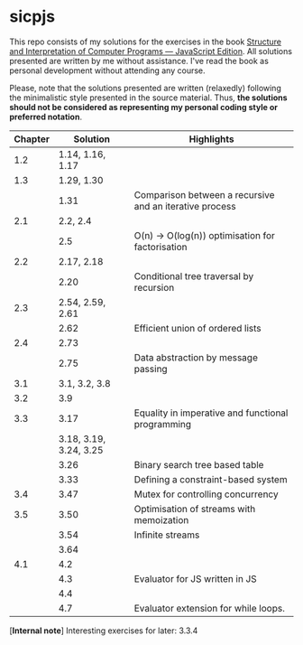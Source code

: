 # sicpjs
This repo consists of my solutions for the exercises in the book [Structure and Interpretation of Computer Programs — JavaScript Edition](https://sourceacademy.org/sicpjs/index). All solutions presented are written by me without assistance. I've read the book as personal development without attending any course.

Please, note that the solutions presented are written (relaxedly) following the minimalistic style presented in the source material. 
Thus, **the solutions should not be considered as representing my personal coding style or preferred notation**. 

|Chapter|Solution                 |Highlights
|---    |---                      |---
|1.2    |1.14, 1.16, 1.17         |
|1.3    |1.29, 1.30       
|       |1.31                     |Comparison between a recursive and an iterative process
|2.1    |2.2, 2.4       
|       |2.5                      |O(n) -> O(log(n)) optimisation for factorisation
|2.2    |2.17, 2.18       
|       |2.20                     |Conditional tree traversal by recursion
|2.3    |2.54, 2.59, 2.61
|       |2.62                     |Efficient union of ordered lists
|2.4    |2.73
|       |2.75                     |Data abstraction by message passing 
|3.1    |3.1, 3.2, 3.8
|3.2    |3.9
|3.3    |3.17                     |Equality in imperative and functional programming
|       |3.18, 3.19, 3.24, 3.25
|       |3.26                     |Binary search tree based table
|       |3.33                     |Defining a constraint-based system
|3.4    |3.47                     |Mutex for controlling concurrency
|3.5    |3.50                     |Optimisation of streams with memoization
|       |3.54                     |Infinite streams
|       |3.64
|4.1    |4.2
|       |4.3                      |Evaluator for JS written in JS
|       |4.4
|       |4.7                      |Evaluator extension for while loops.

[**Internal note**] Interesting exercises for later: 3.3.4
